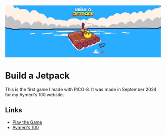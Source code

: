 ![Banner](banner.png)

# Build a Jetpack

This is the first game I made with PICO-8. It was made in September 2024 for my Aymeri's 100 website.

## Links

- [Play the Game](https://www.lexaloffle.com/bbs/?pid=155669)
- [Aymeri's 100](https://aymeri100.fr/)

